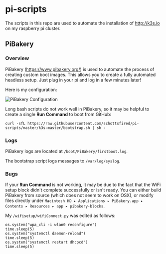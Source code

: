 # pi-scripts

The scripts in this repo are used to automate the installation of http://k3s.io on my raspberry pi cluster.

## PiBakery

### Overview

PiBakery (https://www.pibakery.org/) is used to automate the process of creating custom boot images. This allows you to create a fully automated headless setup. Just plug in your pi and log in a few minutes later!

Here is my configuration:

![PiBakery Configuration](images/pibakery-k3s-master?raw=true "PiBakery Configuration")
  
Long bash scripts do not work well in PiBakery, so it may be helpful to create a single **Run Command** to boot from GitHub:

`curl -sfL https://raw.githubusercontent.com/schottsfired/pi-scripts/master/k3s-master/bootstrap.sh | sh -`

### Logs

PiBakery logs are located at `/boot/PiBakery/firstboot.log`.

The bootstrap script logs messages to `/var/log/syslog`.

### Bugs

If your **Run Command** is not working, it may be due to the fact that the WiFi setup block didn't complete successfully or isn't ready. You can either build PiBakery from source (which does not seem to work on OSX), or modify files directly under `Macintosh HD⁩ ▸ ⁨Applications⁩ ▸ ⁨PiBakery.app⁩ ▸ ⁨Contents⁩ ▸ ⁨Resources⁩ ▸ ⁨app⁩ ▸ ⁨pibakery-blocks⁩`. 

My `/wifisetup/wifiConnect.py` was edited as follows:

```
os.system("wpa_cli -i wlan0 reconfigure")
time.sleep(5)
os.system("systemctl daemon-reload")
time.sleep(5)
os.system("systemctl restart dhcpcd")
time.sleep(5)
```


